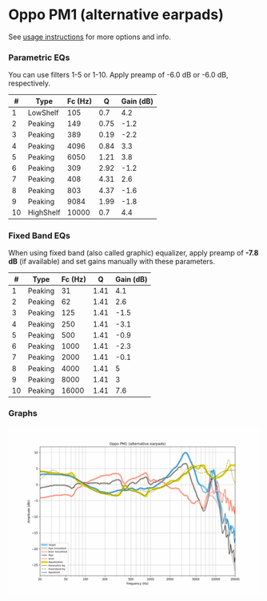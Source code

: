 # Oppo PM1 (alternative earpads)
See [usage instructions](https://github.com/jaakkopasanen/AutoEq#usage) for more options and info.

### Parametric EQs
You can use filters 1-5 or 1-10. Apply preamp of -6.0 dB or -6.0 dB, respectively.

|   # | Type      |   Fc (Hz) |    Q |   Gain (dB) |
|-----|-----------|-----------|------|-------------|
|   1 | LowShelf  |       105 | 0.7  |         4.2 |
|   2 | Peaking   |       149 | 0.75 |        -1.2 |
|   3 | Peaking   |       389 | 0.19 |        -2.2 |
|   4 | Peaking   |      4096 | 0.84 |         3.3 |
|   5 | Peaking   |      6050 | 1.21 |         3.8 |
|   6 | Peaking   |       309 | 2.92 |        -1.2 |
|   7 | Peaking   |       408 | 4.31 |         2.6 |
|   8 | Peaking   |       803 | 4.37 |        -1.6 |
|   9 | Peaking   |      9084 | 1.99 |        -1.8 |
|  10 | HighShelf |     10000 | 0.7  |         4.4 |

### Fixed Band EQs
When using fixed band (also called graphic) equalizer, apply preamp of **-7.8 dB** (if available) and set gains manually with these parameters.

|   # | Type    |   Fc (Hz) |    Q |   Gain (dB) |
|-----|---------|-----------|------|-------------|
|   1 | Peaking |        31 | 1.41 |         4.1 |
|   2 | Peaking |        62 | 1.41 |         2.6 |
|   3 | Peaking |       125 | 1.41 |        -1.5 |
|   4 | Peaking |       250 | 1.41 |        -3.1 |
|   5 | Peaking |       500 | 1.41 |        -0.9 |
|   6 | Peaking |      1000 | 1.41 |        -2.3 |
|   7 | Peaking |      2000 | 1.41 |        -0.1 |
|   8 | Peaking |      4000 | 1.41 |         5   |
|   9 | Peaking |      8000 | 1.41 |         3   |
|  10 | Peaking |     16000 | 1.41 |         7.6 |

### Graphs
![](./Oppo%20PM1%20(alternative%20earpads).png)
